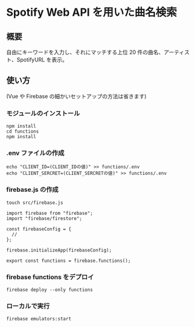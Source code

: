 # Spotify Web API を用いた曲名検索

## 概要

自由にキーワードを入力し、それにマッチする上位 20 件の曲名、アーティスト、SpotifyURL を表示。

## 使い方

(Vue や Firebase の細かいセットアップの方法は省きます)

### モジュールのインストール

```
npm install
cd functions
npm install
```

### .env ファイルの作成

```
echo "CLIENT_ID=(CLIENT_IDの値)" >> functions/.env
echo "CLIENT_SERCRET=(CLIENT_SERCRETの値)" >> functions/.env
```

### firebase.js の作成

```
touch src/firebase.js
```

```
import firebase from "firebase";
import "firebase/firestore";

const firebaseConfig = {
  //
};

firebase.initializeApp(firebaseConfig);

export const functions = firebase.functions();
```

### firebase functions をデプロイ

```
firebase deploy --only functions
```

### ローカルで実行

```
firebase emulators:start
```
